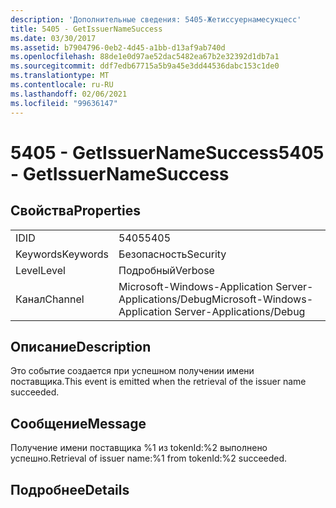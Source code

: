 ```yaml
---
description: 'Дополнительные сведения: 5405-Жетиссуернамесукцесс'
title: 5405 - GetIssuerNameSuccess
ms.date: 03/30/2017
ms.assetid: b7904796-0eb2-4d45-a1bb-d13af9ab740d
ms.openlocfilehash: 88de1e0d97ae52dac5482ea67b2e32392d1db7a1
ms.sourcegitcommit: ddf7edb67715a5b9a45e3dd44536dabc153c1de0
ms.translationtype: MT
ms.contentlocale: ru-RU
ms.lasthandoff: 02/06/2021
ms.locfileid: "99636147"
---
```

# <a name="5405---getissuernamesuccess"></a><span data-ttu-id="e576b-103">5405 - GetIssuerNameSuccess</span><span class="sxs-lookup"><span data-stu-id="e576b-103">5405 - GetIssuerNameSuccess</span></span>

## <a name="properties"></a><span data-ttu-id="e576b-104">Свойства</span><span class="sxs-lookup"><span data-stu-id="e576b-104">Properties</span></span>  
  
|||  
|-|-|  
|<span data-ttu-id="e576b-105">ID</span><span class="sxs-lookup"><span data-stu-id="e576b-105">ID</span></span>|<span data-ttu-id="e576b-106">5405</span><span class="sxs-lookup"><span data-stu-id="e576b-106">5405</span></span>|  
|<span data-ttu-id="e576b-107">Keywords</span><span class="sxs-lookup"><span data-stu-id="e576b-107">Keywords</span></span>|<span data-ttu-id="e576b-108">Безопасность</span><span class="sxs-lookup"><span data-stu-id="e576b-108">Security</span></span>|  
|<span data-ttu-id="e576b-109">Level</span><span class="sxs-lookup"><span data-stu-id="e576b-109">Level</span></span>|<span data-ttu-id="e576b-110">Подробный</span><span class="sxs-lookup"><span data-stu-id="e576b-110">Verbose</span></span>|  
|<span data-ttu-id="e576b-111">Канал</span><span class="sxs-lookup"><span data-stu-id="e576b-111">Channel</span></span>|<span data-ttu-id="e576b-112">Microsoft-Windows-Application Server-Applications/Debug</span><span class="sxs-lookup"><span data-stu-id="e576b-112">Microsoft-Windows-Application Server-Applications/Debug</span></span>|  
  
## <a name="description"></a><span data-ttu-id="e576b-113">Описание</span><span class="sxs-lookup"><span data-stu-id="e576b-113">Description</span></span>  

 <span data-ttu-id="e576b-114">Это событие создается при успешном получении имени поставщика.</span><span class="sxs-lookup"><span data-stu-id="e576b-114">This event is emitted when the retrieval of the issuer name succeeded.</span></span>  
  
## <a name="message"></a><span data-ttu-id="e576b-115">Сообщение</span><span class="sxs-lookup"><span data-stu-id="e576b-115">Message</span></span>  

 <span data-ttu-id="e576b-116">Получение имени поставщика %1 из tokenId:%2 выполнено успешно.</span><span class="sxs-lookup"><span data-stu-id="e576b-116">Retrieval of issuer name:%1 from tokenId:%2 succeeded.</span></span>  
  
## <a name="details"></a><span data-ttu-id="e576b-117">Подробнее</span><span class="sxs-lookup"><span data-stu-id="e576b-117">Details</span></span>
